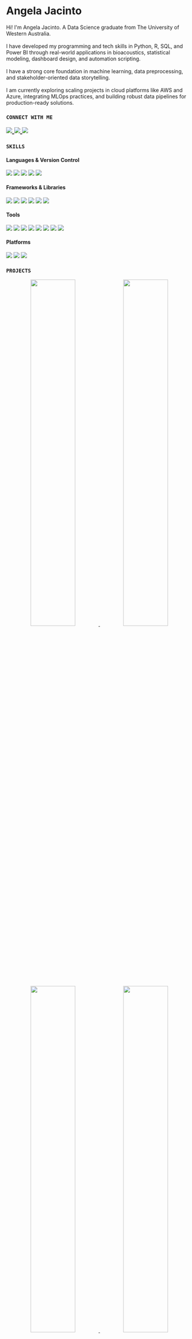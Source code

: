 <h1 align="left">Angela Jacinto</h1>

<p align="left">
Hi! I'm Angela Jacinto. A Data Science graduate from The University of Western Australia.<br><br>
I have developed my programming and tech skills in Python, R, SQL, and Power BI through real-world applications in bioacoustics, statistical modeling, dashboard design, and automation scripting.<br><br>
I have a strong core foundation in machine learning, data preprocessing, and stakeholder-oriented data storytelling.<br><br>
I am currently exploring scaling projects in cloud platforms like AWS and Azure, integrating MLOps practices, and building robust data pipelines for production-ready solutions.
</p>


### `CONNECT WITH ME`
<div align="left">

<a href="mailto:angelajcnto@gmail.com" style="font-size: 20px;">
  <img src="https://img.shields.io/badge/-Gmail-D14836?style=flat&logo=Gmail&logoColor=white" />
</a>
<a href="https://www.linkedin.com/in/angelajac/" style="font-size: 20px;">
  <img src="https://img.shields.io/badge/-LinkedIn-0077B5?style=flat&logo=Linkedin&logoColor=white" />
</a>
<a href="https://github.com/angelajacinto/angelajacinto/raw/main/resume_angelajacinto.pdf" style="font-size: 20px;">
  <img src="https://img.shields.io/badge/-Resume-8B0000?style=flat&logo=adobe&logoColor=white" />
</a>

</div>

### `SKILLS`
<div align="left">

#### Languages & Version Control
<p>
  <img src="https://img.shields.io/badge/PYTHON-FFC0CB?style=for-the-badge&logo=python&logoColor=3776AB" />
  <img src="https://img.shields.io/badge/SQL-F2A1C4?style=for-the-badge&logo=mysql&logoColor=4479A1" />
  <img src="https://img.shields.io/badge/R-FFC0CB?style=for-the-badge&logo=r&logoColor=276DC3" />
  <img src="https://img.shields.io/badge/GIT-F2A1C4?style=for-the-badge&logo=git&logoColor=F05032" />
  <img src="https://img.shields.io/badge/GITHUB-FFC0CB?style=for-the-badge&logo=github&logoColor=181717" />
</p>

#### Frameworks & Libraries
<p>
  <img src="https://img.shields.io/badge/PANDAS-FFC0CB?style=for-the-badge&logo=pandas&logoColor=150458" />
  <img src="https://img.shields.io/badge/NUMPY-F2A1C4?style=for-the-badge&logo=numpy&logoColor=013243" />
  <img src="https://img.shields.io/badge/SKLEARN-FFC0CB?style=for-the-badge&logo=scikit-learn&logoColor=F7931E" />
  <img src="https://img.shields.io/badge/PYTORCH-F2A1C4?style=for-the-badge&logo=pytorch&logoColor=11557C" />
   <img src="https://img.shields.io/badge/TENSORFLOW-FFC0CB?style=for-the-badge&logo=tensorflow&logoColor=F7931E" />
  <img src="https://img.shields.io/badge/MATPLOTLIB-F2A1C4?style=for-the-badge&logo=matplotlib&logoColor=11557C" />

</p>

#### Tools
<p>
  <img src="https://img.shields.io/badge/POWER%20BI-FFC0CB?style=for-the-badge&logo=powerbi&logoColor=F2C811" />
  <img src="https://img.shields.io/badge/TABLEAU-F2A1C4?style=for-the-badge&logo=tableau&logoColor=E97627" />
  <img src="https://img.shields.io/badge/EXCEL-FFC0CB?style=for-the-badge&logo=microsoft-excel&logoColor=217346" />
  <img src="https://img.shields.io/badge/POWERPOINT-F2A1C4?style=for-the-badge&logo=microsoft-powerpoint&logoColor=B7472A" />
  <img src="https://img.shields.io/badge/MYSQL-FFC0CB?style=for-the-badge&logo=mysql&logoColor=4479A1" />
  <img src="https://img.shields.io/badge/SQLITE-F2A1C4?style=for-the-badge&logo=sqlite&logoColor=003B57" />
  <img src="https://img.shields.io/badge/POSTGRESQL-FFC0CB?style=for-the-badge&logo=postgresql&logoColor=336791" />
  <img src="https://img.shields.io/badge/RSTUDIO-F2A1C4?style=for-the-badge&logo=rstudio&logoColor=75AADB" />
</p>

#### Platforms
<p>
  <img src="https://img.shields.io/badge/JUPYTER-FFC0CB?style=for-the-badge&logo=jupyter&logoColor=F37626" />
  <img src="https://img.shields.io/badge/VSCODE-F2A1C4?style=for-the-badge&logo=visual-studio-code&logoColor=007ACC" />
  <img src="https://img.shields.io/badge/PYCHARM-FFC0CB?style=for-the-badge&logo=pycharm&logoColor=black" />
</p>


</div>






### `PROJECTS`
<div align="center">

  <a href="https://github.com/angelajacinto/Bash-Scripting-Cybersecurity-Breach-Data-Processing-Analysis">
    <img width="49%" src="https://github-readme-stats.vercel.app/api/pin/?username=angelajacinto&repo=Bash-Scripting-Cybersecurity-Breach-Data-Processing-Analysis&theme=dracula&hide_border=true" />
  </a>

  <a href="https://github.com/angelajacinto/YouTube-Earnings-ML-Classifier">
    <img width="49%" src="https://github-readme-stats.vercel.app/api/pin/?username=angelajacinto&repo=YouTube-Earnings-ML-Classifier&theme=dracula&hide_border=true" />
  </a>

  <a href="https://github.com/angelajacinto/bilstm-aspect-based-sentiment">
    <img width="49%" src="https://github-readme-stats.vercel.app/api/pin/?username=angelajacinto&repo=bilstm-aspect-based-sentiment&theme=dracula&hide_border=true" />
  </a>
  
  <a href="https://github.com/angelajacinto/CommBank-DS-Forage-API-AWS-Integration">
    <img width="49%" src="https://github-readme-stats.vercel.app/api/pin/?username=angelajacinto&repo=CommBank-DS-Forage-API-AWS-Integration&theme=dracula&hide_border=true" />
  </a>

  <a href="https://github.com/angelajacinto/SQL-Driven-Phone-Rental-Management">
    <img width="49%" src="https://github-readme-stats.vercel.app/api/pin/?username=angelajacinto&repo=SQL-Driven-Phone-Rental-Management&theme=dracula&hide_border=true" />
  </a>

  <a href="https://github.com/uwa-computer-science/project-12-prototype-bio-acoustic-detection-system-soundsentinel">
    <img width="49%" src="https://github-readme-stats.vercel.app/api/pin/?username=uwa-computer-science&repo=project-12-prototype-bio-acoustic-detection-system-soundsentinel&theme=dracula&hide_border=true" />
  </a>

</div>



### `CONTRIBUTIONS`
<div align="center">

  <img src="https://github-readme-activity-graph.vercel.app/graph?username=angelajacinto&theme=github&area=true&hide_border=true&start_date=2024-03-23&title_color=FFFFFF&xaxis_color=FFFFFF&yaxis_color=FFFFFF&line=FFC0CB&point=F2A1C4&bg_color=1A1A1A" width="100%">

</div>

![Snake animation](https://angelajacinto.github.io/angelajacinto/github-contribution-grid-snake.svg)
